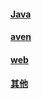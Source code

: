 
#### [Java](./方法、工具集锦\奇怪的问题集锦/Java.md)
#### [aven](./方法、工具集锦\奇怪的问题集锦/maven.md)
#### [web](./方法、工具集锦\奇怪的问题集锦/web.md)
#### [其他](./方法、工具集锦\奇怪的问题集锦/其他.md)